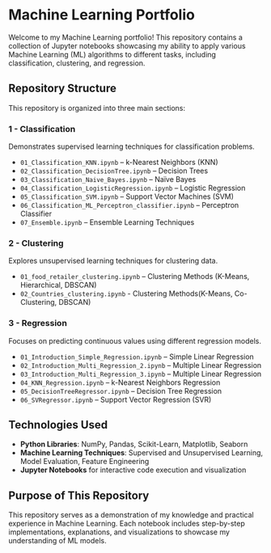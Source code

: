 # Machine Learning Portfolio  

Welcome to my Machine Learning portfolio! This repository contains a collection of Jupyter notebooks showcasing my ability to apply various Machine Learning (ML) algorithms to different tasks, including classification, clustering, and regression.  

## Repository Structure  

This repository is organized into three main sections:  

### 1 - Classification  
Demonstrates supervised learning techniques for classification problems.  
- `01_Classification_KNN.ipynb` – k-Nearest Neighbors (KNN)  
- `02_Classification_DecisionTree.ipynb` – Decision Trees  
- `03_Classification_Naive_Bayes.ipynb` – Naïve Bayes  
- `04_Classification_LogisticRegression.ipynb` – Logistic Regression  
- `05_Classification_SVM.ipynb` – Support Vector Machines (SVM)  
- `06_Classification_ML_Perceptron_classifier.ipynb` – Perceptron Classifier  
- `07_Ensemble.ipynb` – Ensemble Learning Techniques  

### 2 - Clustering  
Explores unsupervised learning techniques for clustering data.  
- `01_food_retailer_clustering.ipynb` – Clustering Methods (K-Means, Hierarchical, DBSCAN)
- `02_Countries_clustering.ipynb` - Clustering Methods(K-Means, Co-Clustering, DBSCAN)

### 3 - Regression  
Focuses on predicting continuous values using different regression models.  
- `01_Introduction_Simple_Regression.ipynb` – Simple Linear Regression  
- `02_Introduction_Multi_Regression_2.ipynb` – Multiple Linear Regression
- `03_Introduction_Multi_Regression_3.ipynb` – Multiple Linear Regression 
- `04_KNN_Regression.ipynb` – k-Nearest Neighbors Regression  
- `05_DecisionTreeRegressor.ipynb` – Decision Tree Regression  
- `06_SVRegressor.ipynb` – Support Vector Regression (SVR)  

## Technologies Used  

- **Python Libraries**: NumPy, Pandas, Scikit-Learn, Matplotlib, Seaborn  
- **Machine Learning Techniques**: Supervised and Unsupervised Learning, Model Evaluation, Feature Engineering  
- **Jupyter Notebooks** for interactive code execution and visualization  

## Purpose of This Repository  

This repository serves as a demonstration of my knowledge and practical experience in Machine Learning. Each notebook includes step-by-step implementations, explanations, and visualizations to showcase my understanding of ML models.  
